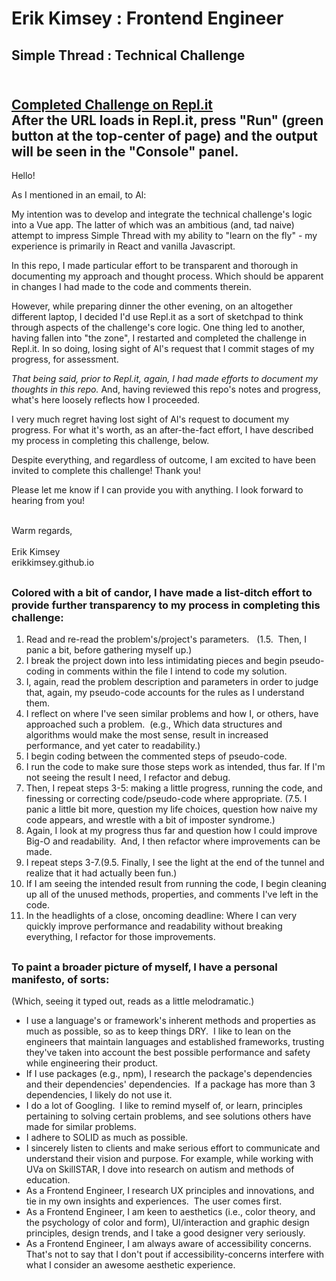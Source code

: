 # Erik Kimsey : Frontend Engineer
## Simple Thread : Technical Challenge

## <br> [Completed Challenge on Repl.it](https://replit.com/@ErikKimsey/simplethread#index.js)</br> After the URL loads in Repl.it, press "Run" (green button at the top-center of page) and the output will be seen in the "Console" panel.

Hello!

As I mentioned in an email, to Al: 

My intention was to develop and integrate the technical challenge's logic into a Vue app.  The latter of which was an ambitious (and, tad naive) attempt to impress Simple Thread with my ability to "learn on the fly" - my experience is primarily in React and vanilla Javascript.  

In this repo, I made particular effort to be transparent and thorough in documenting my approach and thought process.  Which should be apparent in changes I had made to the code and comments therein.   

However, while preparing dinner the other evening, on an altogether different laptop, I decided I'd use Repl.it as a sort of sketchpad to think through aspects of the challenge's core logic.  One thing led to another, having fallen into "the zone", I restarted and completed the challenge in Repl.it.  In so doing, losing sight of Al's request that I commit stages of my progress, for assessment.  

*That being said, prior to Repl.it, again, I had made efforts to document my  thoughts in this repo.*  And, having reviewed this repo's notes and progress, what's here loosely reflects how I proceeded.

I very much regret having lost sight of Al's request to document my progress.  For what it's worth, as an after-the-fact effort, I have described my process in completing this challenge, below.  

Despite everything, and regardless of outcome, I am excited to have been invited to complete this challenge!  Thank you!

Please let me know if I can provide you with anything.  I look forward to hearing from you!

<br>Warm regards,</br>
<br>Erik Kimsey</br>
erikkimsey.github.io




##
### Colored with a bit of candor, I have made a list-ditch effort to provide further transparency to my process in completing this challenge:
1. Read and re-read the problem's/project's parameters.  
(1.5.  Then, I panic a bit, before gathering myself up.)
2. I break the project down into less intimidating pieces and begin pseudo-coding in comments within the file I intend to code my solution.
3. I, again, read the problem description and parameters in order to judge that, again, my pseudo-code accounts for the rules as I understand them.
4. I reflect on where I've seen similar problems and how I, or others, have approached such a problem.  (e.g., Which data structures and algorithms would make the most sense, result in increased performance, and yet cater to readability.)
5. I begin coding between the commented steps of pseudo-code.
6. I run the code to make sure those steps work as intended, thus far. If I'm not seeing the result I need, I refactor and debug.
7. Then, I repeat steps 3-5: making a little progress, running the code, and finessing or correcting code/pseudo-code where appropriate.
(7.5. I panic a little bit more, question my life choices, question how naive my code appears, and wrestle with a bit of imposter syndrome.) 
8. Again, I look at my progress thus far and question how I could improve Big-O and readability.  And, I then refactor where improvements can be made.
9. I repeat steps 3-7.(9.5. Finally, I see the light at the end of the tunnel and realize that it had actually been fun.)
10. If I am seeing the intended result from running the code, I begin cleaning up all of the unused methods, properties, and comments I've left in the code.
11. In the headlights of a close, oncoming deadline: Where I can very quickly improve performance and readability without breaking everything, I refactor for those improvements.  





##
### To paint a broader picture of myself, I have a personal manifesto, of sorts: 
(Which, seeing it typed out, reads as a little melodramatic.)
* I use a language's or framework's inherent methods and properties as much as possible, so as to keep things DRY.  I like to lean on the engineers that maintain languages and established frameworks, trusting they've taken into account the best possible performance and safety while engineering their product.
* If I use packages (e.g., npm), I research the package's dependencies and their dependencies' dependencies.  If a package has more than 3 dependencies, I likely do not use it.  
* I do a lot of Googling.  I like to remind myself of, or learn, principles pertaining to solving certain problems, and see solutions others have made for similar problems.
* I adhere to SOLID as much as possible.
* I sincerely listen to clients and make serious effort to communicate and understand their vision and purpose. For example, while working with UVa on SkillSTAR, I dove into research on autism and methods of education.
* As a Frontend Engineer, I research UX principles and innovations, and tie in my own insights and experiences.  The user comes first.
* As a Frontend Engineer, I am keen to aesthetics (i.e., color theory, and the psychology of color and form), UI/interaction and graphic design principles, design trends, and I take a good designer very seriously.
* As a Frontend Engineer, I am always aware of accessibility concerns.  That's not to say that I don't pout if accessibility-concerns interfere with what I consider an awesome aesthetic experience.  
